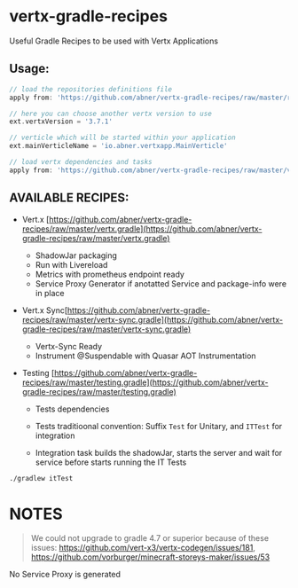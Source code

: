 # vertx-gradle-recipes
Useful Gradle Recipes to be used with Vertx Applications

## Usage:

```gradle
// load the repositories definitions file
apply from: 'https://github.com/abner/vertx-gradle-recipes/raw/master/repositories.gradle'

// here you can choose another vertx version to use
ext.vertxVersion = '3.7.1'

// verticle which will be started within your application
ext.mainVerticleName = 'io.abner.vertxapp.MainVerticle'

// load vertx dependencies and tasks
apply from: 'https://github.com/abner/vertx-gradle-recipes/raw/master/vertx.gradle'

```

## AVAILABLE RECIPES:

* Vert.x [https://github.com/abner/vertx-gradle-recipes/raw/master/vertx.gradle](https://github.com/abner/vertx-gradle-recipes/raw/master/vertx.gradle)

  - ShadowJar packaging
  - Run with Livereload
  - Metrics with prometheus endpoint ready
  - Service Proxy Generator if anotatted Service and package-info were in place

* Vert.x Sync[https://github.com/abner/vertx-gradle-recipes/raw/master/vertx-sync.gradle](https://github.com/abner/vertx-gradle-recipes/raw/master/vertx-sync.gradle)

  - Vertx-Sync Ready
  - Instrument @Suspendable with Quasar AOT Instrumentation

* Testing [https://github.com/abner/vertx-gradle-recipes/raw/master/testing.gradle](https://github.com/abner/vertx-gradle-recipes/raw/master/testing.gradle)

   - Tests dependencies
   
   - Tests traditioonal convention: Suffix `Test` for Unitary, and `ITTest` for integration
   
   - Integration task builds the shadowJar, starts the server and wait for service before starts running the IT Tests

```bash
./gradlew itTest
```


# NOTES

> We could not upgrade to gradle 4.7 or superior because of these issues: https://github.com/vert-x3/vertx-codegen/issues/181, https://github.com/vorburger/minecraft-storeys-maker/issues/53

No Service Proxy is generated

